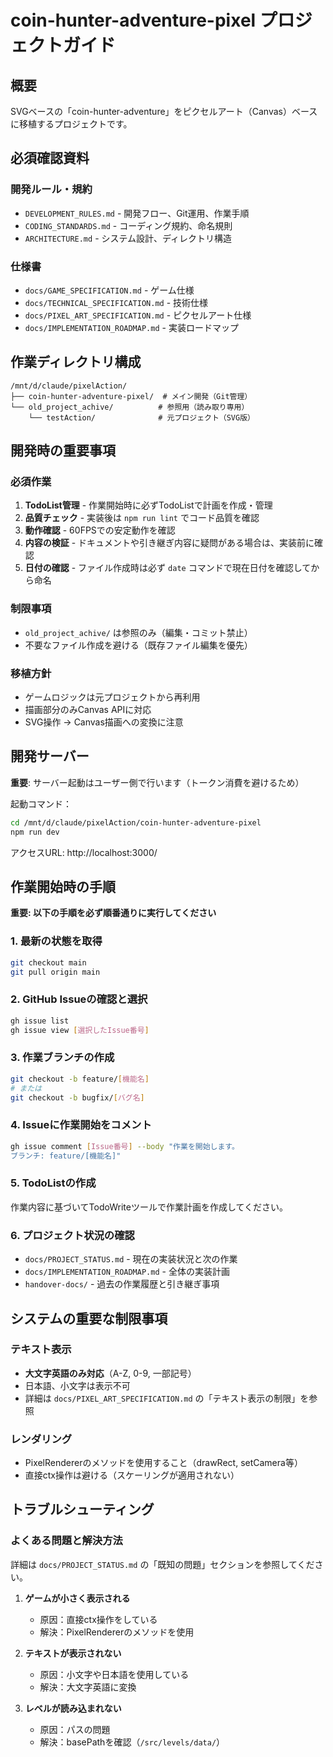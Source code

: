# coin-hunter-adventure-pixel プロジェクトガイド

## 概要

SVGベースの「coin-hunter-adventure」をピクセルアート（Canvas）ベースに移植するプロジェクトです。

## 必須確認資料

### 開発ルール・規約
- `DEVELOPMENT_RULES.md` - 開発フロー、Git運用、作業手順
- `CODING_STANDARDS.md` - コーディング規約、命名規則
- `ARCHITECTURE.md` - システム設計、ディレクトリ構造

### 仕様書
- `docs/GAME_SPECIFICATION.md` - ゲーム仕様
- `docs/TECHNICAL_SPECIFICATION.md` - 技術仕様
- `docs/PIXEL_ART_SPECIFICATION.md` - ピクセルアート仕様
- `docs/IMPLEMENTATION_ROADMAP.md` - 実装ロードマップ

## 作業ディレクトリ構成

```
/mnt/d/claude/pixelAction/
├── coin-hunter-adventure-pixel/  # メイン開発（Git管理）
└── old_project_achive/          # 参照用（読み取り専用）
    └── testAction/              # 元プロジェクト（SVG版）
```

## 開発時の重要事項

### 必須作業
1. **TodoList管理** - 作業開始時に必ずTodoListで計画を作成・管理
2. **品質チェック** - 実装後は `npm run lint` でコード品質を確認
3. **動作確認** - 60FPSでの安定動作を確認
4. **内容の検証** - ドキュメントや引き継ぎ内容に疑問がある場合は、実装前に確認
5. **日付の確認** - ファイル作成時は必ず `date` コマンドで現在日付を確認してから命名

### 制限事項
- `old_project_achive/` は参照のみ（編集・コミット禁止）
- 不要なファイル作成を避ける（既存ファイル編集を優先）

### 移植方針
- ゲームロジックは元プロジェクトから再利用
- 描画部分のみCanvas APIに対応
- SVG操作 → Canvas描画への変換に注意

## 開発サーバー

**重要**: サーバー起動はユーザー側で行います（トークン消費を避けるため）

起動コマンド：
```bash
cd /mnt/d/claude/pixelAction/coin-hunter-adventure-pixel
npm run dev
```

アクセスURL: http://localhost:3000/

## 作業開始時の手順

**重要: 以下の手順を必ず順番通りに実行してください**

### 1. 最新の状態を取得
```bash
git checkout main
git pull origin main
```

### 2. GitHub Issueの確認と選択
```bash
gh issue list
gh issue view [選択したIssue番号]
```

### 3. 作業ブランチの作成
```bash
git checkout -b feature/[機能名]
# または
git checkout -b bugfix/[バグ名]
```

### 4. Issueに作業開始をコメント
```bash
gh issue comment [Issue番号] --body "作業を開始します。
ブランチ: feature/[機能名]"
```

### 5. TodoListの作成
作業内容に基づいてTodoWriteツールで作業計画を作成してください。

### 6. プロジェクト状況の確認
- `docs/PROJECT_STATUS.md` - 現在の実装状況と次の作業
- `docs/IMPLEMENTATION_ROADMAP.md` - 全体の実装計画
- `handover-docs/` - 過去の作業履歴と引き継ぎ事項

## システムの重要な制限事項

### テキスト表示
- **大文字英語のみ対応**（A-Z, 0-9, 一部記号）
- 日本語、小文字は表示不可
- 詳細は `docs/PIXEL_ART_SPECIFICATION.md` の「テキスト表示の制限」を参照

### レンダリング
- PixelRendererのメソッドを使用すること（drawRect, setCamera等）
- 直接ctx操作は避ける（スケーリングが適用されない）

## トラブルシューティング

### よくある問題と解決方法
詳細は `docs/PROJECT_STATUS.md` の「既知の問題」セクションを参照してください。

1. **ゲームが小さく表示される**
   - 原因：直接ctx操作をしている
   - 解決：PixelRendererのメソッドを使用

2. **テキストが表示されない**
   - 原因：小文字や日本語を使用している
   - 解決：大文字英語に変換

3. **レベルが読み込まれない**
   - 原因：パスの問題
   - 解決：basePathを確認（`/src/levels/data/`）